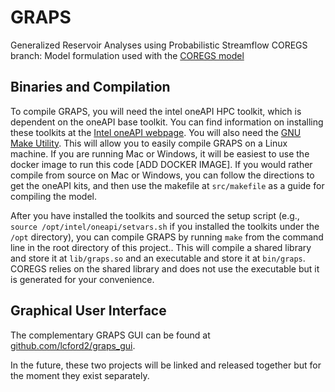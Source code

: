 # GRAPS
Generalized Reservoir Analyses using Probabilistic Streamflow
COREGS branch: Model formulation used with the [COREGS model](https://github.com/lcford2/coregs)

## Binaries and Compilation

To compile GRAPS, you will need the intel oneAPI HPC toolkit, which is dependent on the oneAPI base toolkit. 
You can find information on installing these toolkits at the [Intel oneAPI webpage](https://www.intel.com/content/www/us/en/developer/tools/oneapi/toolkits.html#gs.pvef6v). 
You will also need the [GNU Make Utility](https://www.gnu.org/software/make/).
This will allow you to easily compile GRAPS on a Linux machine.
If you are running Mac or Windows, it will be easiest to use the docker image to run this code [ADD DOCKER IMAGE].
If you would rather compile from source on Mac or Windows, you can follow the directions to get the oneAPI kits, and then use the makefile at `src/makefile` as a guide for compiling the model.

After you have installed the toolkits and sourced the setup script (e.g., `source /opt/intel/oneapi/setvars.sh` if you installed the toolkits under the `/opt` directory), you can compile GRAPS by running `make` from the command line in the root directory of this project.. 
This will compile a shared library and store it at `lib/graps.so` and an executable and store it at `bin/graps`. 
COREGS relies on the shared library and does not use the executable but it is generated for your convenience.

## Graphical User Interface

The complementary GRAPS GUI can be found at [github.com/lcford2/graps_gui](https://github.com/lcford2/graps_gui).

In the future, these two projects will be linked and released together but for the moment they exist separately. 


